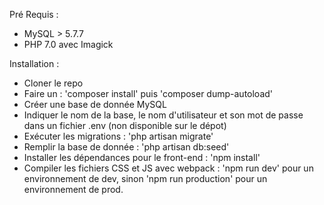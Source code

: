 Pré Requis :
- MySQL > 5.7.7
- PHP 7.0 avec Imagick

Installation :
- Cloner le repo
- Faire un : 'composer install' puis 'composer dump-autoload'
- Créer une base de donnée MySQL
- Indiquer le nom de la base, le nom d'utilisateur et son mot de passe dans un fichier .env (non disponible sur le dépot)
- Exécuter les migrations : 'php artisan migrate'
- Remplir la base de donnée : 'php artisan db:seed'
- Installer les dépendances pour le front-end : 'npm install'
- Compiler les fichiers CSS et JS avec webpack : 'npm run dev' pour un environnement de dev, sinon 'npm run production' pour un environnement de prod.
